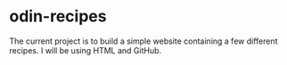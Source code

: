 # odin-recipes
The current project is to build a simple website containing a few different recipes. I will be using HTML and GitHub.